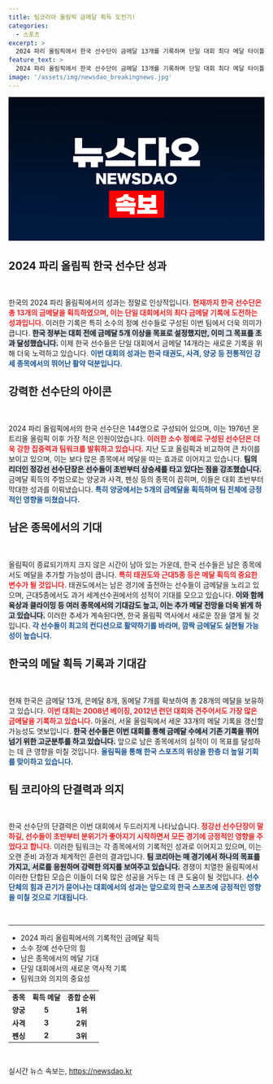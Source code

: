 ```yaml
---
title: 팀코리아 올림픽 금메달 획득 도전기!
categories:
  - 스포츠
excerpt: >
  2024 파리 올림픽에서 한국 선수단이 금메달 13개를 기록하며 단일 대회 최다 메달 타이틀에 도전합니다! 남은 종목에서의 추가 메달 소식이 기대되는 가운데, 역대 최대의 성과가 예상됩니다. 지금 바로 클릭하여 이 역사적인 순간을 확인하세요!
feature_text: >
  2024 파리 올림픽에서 한국 선수단이 금메달 13개를 기록하며 단일 대회 최다 메달 타이틀에 도전합니다! 남은 종목에서의 추가 메달 소식이 기대되는 가운데, 역대 최대의 성과가 예상됩니다. 지금 바로 클릭하여 이 역사적인 순간을 확인하세요!
image: '/assets/img/newsdao_breakingnews.jpg'
---
```


<p><img src="/assets/img/newsdao_breakingnews.jpg" alt="cryptoinkorea 속보" /></p>

<h2 data-ke-size="size26">2024 파리 올림픽 한국 선수단 성과</h2>

<p data-ke-size="size16">&nbsp;</p>

<p>한국의 2024 파리 올림픽에서의 성과는 정말로 인상적입니다. <b><span style="color: #ee2323;">현재까지 한국 선수단은 총 13개의 금메달을 획득하였으며, 이는 단일 대회에서의 최다 금메달 기록에 도전하는 성과입니다.</span></b> 이러한 기록은 특히 소수의 정예 선수들로 구성된 이번 팀에서 더욱 의미가 큽니다. <b><span style="background-color: #21538527;">한국 정부는 대회 전에 금메달 5개 이상을 목표로 설정했지만, 이미 그 목표를 초과 달성했습니다.</span></b> 이제 한국 선수들은 단일 대회에서 금메달 14개라는 새로운 기록을 위해 더욱 노력하고 있습니다. <b><span style="color: #1a5490;">이번 대회의 성과는 한국 태권도, 사격, 양궁 등 전통적인 강세 종목에서의 뛰어난 활약 덕분입니다.</span></b></p>

<h2 data-ke-size="size26">강력한 선수단의 아이콘</h2>

<p data-ke-size="size16">&nbsp;</p>

<p>2024 파리 올림픽에서의 한국 선수단은 144명으로 구성되어 있으며, 이는 1976년 몬트리올 올림픽 이후 가장 적은 인원이었습니다. <b><span style="color: #ee2323;">이러한 소수 정예로 구성된 선수단은 더욱 강한 집중력과 팀워크를 발휘하고 있습니다.</span></b> 지난 도쿄 올림픽과 비교하여 큰 차이를 보이고 있으며, 이는 보다 많은 종목에서 메달을 따는 효과로 이어지고 있습니다. <b><span style="background-color: #21538527;">팀의 리더인 정강선 선수단장은 선수들이 초반부터 상승세를 타고 있다는 점을 강조했습니다.</span></b> 금메달 획득의 주범으로는 양궁과 사격, 펜싱 등의 종목이 꼽히며, 이들은 대회 초반부터 막대한 성과를 이뤄냈습니다. <b><span style="color: #1a5490;">특히 양궁에서는 5개의 금메달을 획득하며 팀 전체에 긍정적인 영향을 미쳤습니다.</span></b></p>

<h2 data-ke-size="size26">남은 종목에서의 기대</h2>

<p data-ke-size="size16">&nbsp;</p>

<p>올림픽이 종료되기까지 크지 않은 시간이 남아 있는 가운데, 한국 선수들은 남은 종목에서도 메달을 추가할 가능성이 큽니다. <b><span style="color: #ee2323;">특히 태권도와 근대5종 등은 메달 획득의 중요한 변수가 될 것입니다.</span></b> 태권도에서는 남은 경기에 출전하는 선수들이 금메달을 노리고 있으며, 근대5종에서도 과거 세계선수권에서의 성적이 기대를 모으고 있습니다. <b><span style="background-color: #21538527;">이와 함께 육상과 클라이밍 등 여러 종목에서의 기대감도 높고, 이는 추가 메달 전망을 더욱 밝게 하고 있습니다.</span></b> 이러한 추세가 계속된다면, 한국 올림픽 역사에서 새로운 장을 열게 될 것입니다. <b><span style="color: #1a5490;">각 선수들이 최고의 컨디션으로 활약하기를 바라며, 깜짝 금메달도 실현될 가능성이 높습니다.</span></b></p>

<h2 data-ke-size="size26">한국의 메달 획득 기록과 기대감</h2>

<p data-ke-size="size16">&nbsp;</p>

<p>현재 한국은 금메달 13개, 은메달 8개, 동메달 7개를 확보하여 총 28개의 메달을 보유하고 있습니다. <b><span style="color: #ee2323;">이번 대회는 2008년 베이징, 2012년 런던 대회와 견주어서도 가장 많은 금메달을 기록하고 있습니다.</span></b> 아울러, 서울 올림픽에서 세운 33개의 메달 기록을 갱신할 가능성도 엿보입니다. <b><span style="background-color: #21538527;">한국 선수들은 이번 대회를 통해 금메달 수에서 기존 기록을 뛰어넘기 위한 고군분투를 하고 있습니다.</span></b> 앞으로 남은 종목에서의 실적이 이 목표를 달성하는 데 큰 영향을 미칠 것입니다. <b><span style="color: #1a5490;">올림픽을 통해 한국 스포츠의 위상을 한층 더 높일 기회를 맞이하고 있습니다.</span></b></p>

<h2 data-ke-size="size26">팀 코리아의 단결력과 의지</h2>

<p data-ke-size="size16">&nbsp;</p>

<p>한국 선수단의 단결력은 이번 대회에서 두드러지게 나타났습니다. <b><span style="color: #ee2323;">정강선 선수단장이 말하길, 선수들이 초반부터 분위기가 좋아지기 시작하면서 모든 경기에 긍정적인 영향을 주었다고 합니다.</span></b> 이러한 팀워크는 각 종목에서의 기록적인 성과로 이어지고 있으며, 이는 오랜 준비 과정과 체계적인 훈련의 결과입니다. <b><span style="background-color: #21538527;">팀 코리아는 매 경기에서 하나의 목표를 가지고, 서로를 응원하며 강력한 의지를 보여주고 있습니다.</span></b> 경쟁이 치열한 올림픽에서 이러한 단합된 모습은 이들이 더욱 많은 성공을 거두는 데 큰 도움이 될 것입니다. <b><span style="color: #1a5490;">선수 단체의 힘과 끈기가 묻어나는 대회에서의 성과는 앞으로의 한국 스포츠에 긍정적인 영향을 미칠 것으로 기대됩니다.</span></b></p>

<p data-ke-size="size16">&nbsp;</p>

<hr />

<ul>
    <li>2024 파리 올림픽에서의 기록적인 금메달 획득</li>
    <li>소수 정예 선수단의 힘</li>
    <li>남은 종목에서의 메달 기대</li>
    <li>단일 대회에서의 새로운 역사적 기록</li>
    <li>팀워크와 의지의 중요성</li>
</ul> 

<table>
    <tr>
        <td style="text-align: center; height: 17px;"><b>종목</b></td>
        <td style="text-align: center; height: 17px;"><b>획득 메달</b></td>
        <td style="text-align: center; height: 17px;"><b>종합 순위</b></td>
    </tr>
    <tr>
        <td style="text-align: center; height: 17px;"><b>양궁</b></td>
        <td style="text-align: center; height: 17px;"><b>5</b></td>
        <td style="text-align: center; height: 17px;"><b>1위</b></td>
    </tr>
    <tr>
        <td style="text-align: center; height: 17px;"><b>사격</b></td>
        <td style="text-align: center; height: 17px;"><b>3</b></td>
        <td style="text-align: center; height: 17px;"><b>2위</b></td>
    </tr>
    <tr>
        <td style="text-align: center; height: 17px;"><b>펜싱</b></td>
        <td style="text-align: center; height: 17px;"><b>2</b></td>
        <td style="text-align: center; height: 17px;"><b>3위</b></td>
    </tr>
</table>

<p data-ke-size="size16">&nbsp;</p>
실시간 뉴스 속보는, <a href="https://newsdao.kr" rel="dofollow">https://newsdao.kr</a>


